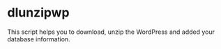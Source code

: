 # dlunzipwp
This script helps you to download, unzip the WordPress and added your database information.
